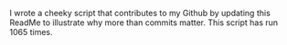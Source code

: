 I wrote a cheeky script that contributes to my Github by updating this ReadMe to illustrate why more than commits matter. This script has run 1065 times.